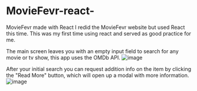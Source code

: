 # MovieFevr-react-
MovieFevr made with React
I redid the MovieFevr website but used React this time. This was my first time using react and served as good practice for me.

The main screen leaves you with an empty input field to search for any movie or tv show, this app uses the OMDb API.
![image](https://user-images.githubusercontent.com/88985587/142955910-5c590305-4687-4dfc-8ea7-49871a812616.png)

After your initial search you can request addition info on the item by clicking the "Read More" button, which will open up a modal with more information.
![image](https://user-images.githubusercontent.com/88985587/142956160-29db0abe-79b8-4f09-beba-13198af9199c.png)
